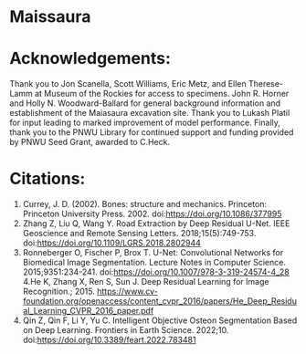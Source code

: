 # Maissaura

# Acknowledgements:
Thank you to Jon Scanella, Scott Williams, Eric Metz, and Ellen Therese-Lamm at Museum of the Rockies for access to specimens. John R. Horner and Holly N. Woodward-Ballard for general background information and establishment of the Maiasaura excavation site. Thank you to Lukash Platil for input leading to marked improvement of model performance. Finally, thank you to the PNWU Library for continued support and funding provided by PNWU Seed Grant, awarded to C.Heck.

# Citations:
1. Currey, J. D. (2002). Bones: structure and mechanics. Princeton: Princeton University Press. 2002. doi:https://doi.org/10.1086/377995
2. Zhang Z, Liu Q, Wang Y. Road Extraction by Deep Residual U-Net. IEEE Geoscience and Remote Sensing Letters. 2018;15(5):749-753. doi:https://doi.org/10.1109/LGRS.2018.2802944
3. Ronneberger O, Fischer P, Brox T. U-Net: Convolutional Networks for Biomedical Image Segmentation. Lecture Notes in Computer Science. 2015;9351:234-241. doi:https://doi.org/10.1007/978-3-319-24574-4_28
4.He K, Zhang X, Ren S, Sun J. Deep Residual Learning for Image Recognition.; 2015. https://www.cv-foundation.org/openaccess/content_cvpr_2016/papers/He_Deep_Residual_Learning_CVPR_2016_paper.pdf
5. Qin Z, Qin F, Li Y, Yu C. Intelligent Objective Osteon Segmentation Based on Deep Learning. Frontiers in Earth Science. 2022;10. doi:https://doi.org/10.3389/feart.2022.783481
